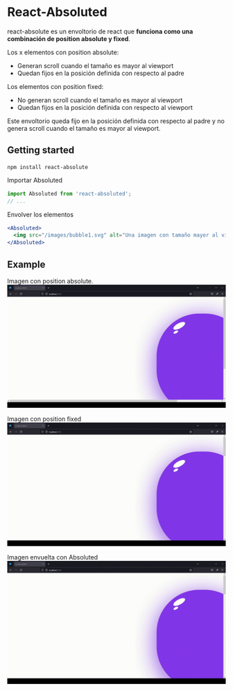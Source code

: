 # React-Absoluted

react-absolute es un envoltorio de react que **funciona como una combinación de position absolute y fixed**. 

Los x elementos con position absolute:
- Generan scroll cuando el tamaño es mayor al viewport
- Quedan fijos en la posición definida con respecto al padre

Los elementos con position fixed:
- No generan scroll cuando el tamaño es mayor al viewport
- Quedan fijos en la posición definida con respecto al viewport

Este envoltorio queda fijo en la posición definida con respecto al padre y no genera scroll cuando el tamaño es mayor al viewport. 

## Getting started

```shell
npm install react-absolute
```

Importar Absoluted

```jsx
import Absoluted from 'react-absoluted';
// ...
```

Envolver los elementos
```jsx
<Absoluted>
  <img src="/images/bubble1.svg" alt="Una imagen con tamaño mayor al viewport"/>
</Absoluted>
```
## Example
Imagen con position absolute.
![Bubble 1](https://github.com/ccencisoj/react-absoluted/blob/main/docs/images/bubble1.gif)

Imagen con position fixed
![Bubble 2](https://github.com/ccencisoj/react-absoluted/blob/main/docs/images/bubble2.gif)

Imagen envuelta con Absoluted
!["Bubble 3"](https://github.com/ccencisoj/react-absoluted/blob/main/docs/images/bubble3.gif)

